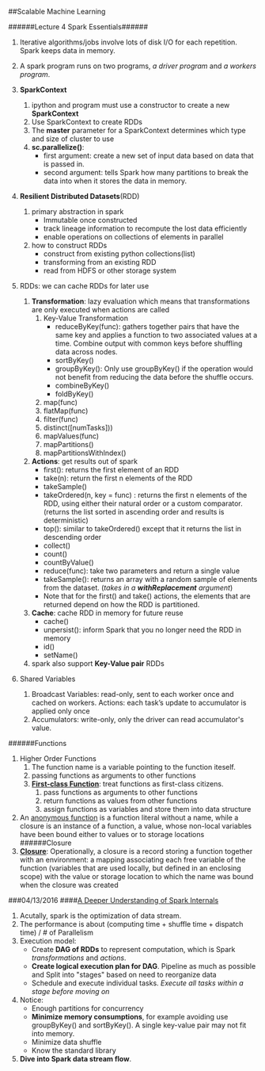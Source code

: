 ##Scalable Machine Learning

######Lecture 4 Spark Essentials######
1. Iterative algorithms/jobs involve lots of disk I/O for each repetition. Spark keeps data in memory. 
2. A spark program runs on two programs, _a driver program_ and _a workers program_.

3. **SparkContext**
    1. ipython and program must use a constructor to create a new **SparkContext**
    2. Use SparkContext to create RDDs
    3. The **master** parameter for a SparkContext determines which type and size of cluster to use
    4. **sc.parallelize()**: 
        * first argument: create a new set of input data based on data that is passed in.
        * second argument: tells Spark how many partitions to break the data into when it stores the data in memory.

4. **Resilient Distributed Datasets**(RDD)
    1. primary abstraction in spark
        * Immutable once constructed
        * track lineage information to recompute the lost data efficiently
        * enable operations on collections of elements in parallel
    2. how to construct RDDs
        * construct from existing python collections(list)
        * transforming from an existing RDD
        * read from HDFS or other storage system

5. RDDs: we can cache RDDs for later use
    1. **Transformation**: lazy evaluation which means that transformations are only executed when actions are called
        1. Key-Value Transformation
            * reduceByKey(func): gathers together pairs that have the same key and applies a function to two associated values at a time. Combine output with common keys before shuffling data across nodes.
            * sortByKey()
            * groupByKey():  Only use groupByKey() if the operation would not benefit from reducing the data before the shuffle occurs.
            * combineByKey()
            * foldByKey() 
        2. map(func)
        3. flatMap(func)
        4. filter(func)
        5. distinct([numTasks]))
        6. mapValues(func)
        7. mapPartitions()
        8. mapPartitionsWithIndex()
    2. **Actions**: get results out of spark
        * first(): returns the first element of an RDD
        * take(n): return the first n elements of the RDD
        * takeSample()
        * takeOrdered(n, key = func) : returns the first n elements of the RDD, using either their natural order or a custom comparator. (returns the list sorted in ascending order and results is deterministic)
        * top(): similar to takeOrdered() except that it returns the list in descending order
        * collect()
        * count()
        * countByValue()
        * reduce(func): take two parameters and return a single value
        * takeSample(): returns an array with a random sample of elements from the dataset. (_takes in a **withReplacement** argument_)
        * Note that for the first() and take() actions, the elements that are returned depend on how the RDD is partitioned.
    3. **Cache**: cache RDD in memory for future reuse
        * cache()
        * unpersist(): inform Spark that you no longer need the RDD in memory
        * id()
        * setName()
    4. spark also support **Key-Value pair** RDDs
6. Shared Variables
    1. Broadcast Variables: read-only, sent to each worker once and cached on workers. Actions: each task’s update to accumulator is applied only once	
    2. Accumulators: write-only, only the driver can read accumulator's value.

######Functions
1. Higher Order Functions
    1. The function name is a variable pointing to the function iteself.
    2. passing functions as arguments to other functions
    3. **[First-class Function](https://en.wikipedia.org/wiki/First-class_function)**: treat functions as first-class citizens. 
        1. pass functions as arguments to other functions
        2. return functions as values from other functions
        3. assign functions as variables and store them into data structure
2. An [anonymous function](https://en.wikipedia.org/wiki/Closure_(computer_programming)#Anonymous_functions) is a function literal without a name, while a closure is an instance of a function, a value, whose non-local variables have been bound either to values or to storage locations 
######Closure
3. **[Closure](https://en.wikipedia.org/wiki/Closure_(computer_programming)#First-class_functions)**: Operationally, a closure is a record storing a function together with an environment: a mapping associating each free variable of the function (variables that are used locally, but defined in an enclosing scope) with the value or storage location to which the name was bound when the closure was created

###04/13/2016 
####[A Deeper Understanding of Spark Internals](https://spark-summit.org/2014/talk/a-deeper-understanding-of-spark-internals)
1. Acutally, spark is the optimization of data stream. 
2. The performance is about (computing time + shuffle time + dispatch time) / \# of Parallelism
3. Execution model:
    * Create **DAG of RDDs** to represent computation, which is Spark _transformations_ and _actions_.
    * **Create logical execution plan for DAG**. Pipeline as much as possible and Split into "stages" based on need to reorganize data
    * Schedule and execute individual tasks. _Execute all tasks within a stage before moving on_
4. Notice:
    * Enough partitions for concurrency
    * **Minimize memory consumptions**, for example avoiding use groupByKey() and sortByKey(). A single key-value pair may not fit into memory.
    * Minimize data shuffle
    * Know the standard library
5. **Dive into Spark data stream flow**.
